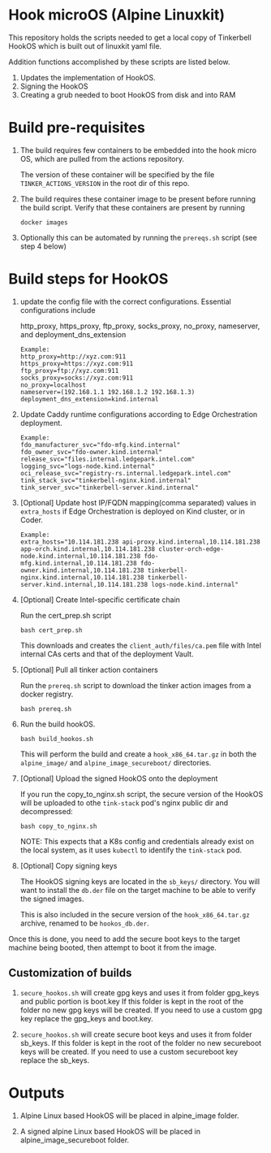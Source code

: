# Hook microOS (Alpine Linuxkit)

This repository holds the scripts needed to get a local copy of Tinkerbell
HookOS which is built out of linuxkit yaml file.

Addition functions accomplished by these scripts are listed below.

1. Updates the implementation of HookOS.
2. Signing the HookOS
3. Creating a grub needed to boot HookOS from disk and into RAM

# Build pre-requisites

1. The build requires few containers to be embedded into the hook micro OS,
   which are pulled from the actions repository.

   The version of these container will be specified by the file
   `TINKER_ACTIONS_VERSION` in the root dir of this repo.

2. The build requires these container image to be present before running the
   build script. Verify that these containers are present by running

       docker images

3. Optionally this can be automated by running the `prereqs.sh` script (see
   step 4 below)

# Build steps for HookOS

1. update the config file with the correct configurations.
   Essential configurations include

   http_proxy, https_proxy, ftp_proxy, socks_proxy, no_proxy, nameserver, and
   deployment_dns_extension

   ```
   Example:
   http_proxy=http://xyz.com:911
   https_proxy=https://xyz.com:911
   ftp_proxy=ftp://xyz.com:911
   socks_proxy=socks://xyz.com:911
   no_proxy=localhost
   nameserver=(192.168.1.1 192.168.1.2 192.168.1.3)
   deployment_dns_extension=kind.internal
   ```

2. Update Caddy runtime configurations according to Edge Orchestration deployment.

   ```
   Example:
   fdo_manufacturer_svc="fdo-mfg.kind.internal"
   fdo_owner_svc="fdo-owner.kind.internal"
   release_svc="files.internal.ledgepark.intel.com"
   logging_svc="logs-node.kind.internal"
   oci_release_svc="registry-rs.internal.ledgepark.intel.com"
   tink_stack_svc="tinkerbell-nginx.kind.internal"
   tink_server_svc="tinkerbell-server.kind.internal"
   ```

3. [Optional] Update host IP/FQDN mapping(comma separated) values in
   `extra_hosts` if Edge Orchestration is deployed on Kind cluster, or in Coder.

   ```
   Example:
   extra_hosts="10.114.181.238 api-proxy.kind.internal,10.114.181.238 app-orch.kind.internal,10.114.181.238 cluster-orch-edge-node.kind.internal,10.114.181.238 fdo-mfg.kind.internal,10.114.181.238 fdo-owner.kind.internal,10.114.181.238 tinkerbell-nginx.kind.internal,10.114.181.238 tinkerbell-server.kind.internal,10.114.181.238 logs-node.kind.internal"
   ```

4. [Optional] Create Intel-specific certificate chain

   Run the cert_prep.sh script

   ```
   bash cert_prep.sh
   ```

   This downloads and creates the `client_auth/files/ca.pem` file with
   Intel internal CAs certs and that of the deployment Vault.

5. [Optional] Pull all tinker action containers

   Run the `prereq.sh` script to download the tinker action images from a
   docker registry.

   ```
   bash prereq.sh
   ```

6. Run the build hookOS.

   ```
   bash build_hookos.sh
   ```

   This will perform the build and create a `hook_x86_64.tar.gz` in both
   the `alpine_image/` and `alpine_image_secureboot/` directories.


7. [Optional] Upload the signed HookOS onto the deployment

   If you run the copy_to_nginx.sh script, the secure version of the HookOS will
   be uploaded to othe `tink-stack` pod's nginx public dir and decompressed:

   ```
   bash copy_to_nginx.sh
   ```

   NOTE: This expects that a K8s config and credentials already exist on the
   local system, as it uses `kubectl` to identify the `tink-stack` pod.

8. [Optional] Copy signing keys

   The HookOS signing keys are located in the `sb_keys/` directory.  You will want
   to install the `db.der` file on the target machine to be able to verify the signed
   images.

   This is also included in the secure version of the `hook_x86_64.tar.gz` archive,
   renamed to be `hookos_db.der`.

Once this is done, you need to add the secure boot keys to the target machine
being booted, then attempt to boot it from the image.

## Customization of builds

1. `secure_hookos.sh` will create gpg keys and uses it from folder gpg_keys and
   public portion is boot.key If this folder is kept in the root of the folder
   no new gpg keys will be created.  If you need to use a custom gpg key
   replace the gpg_keys and boot.key.

2. `secure_hookos.sh` will create secure boot keys and uses it from folder
   sb_keys.  If this folder is kept in the root of the folder no new secureboot
   keys will be created.  If you need to use a custom secureboot key replace
   the sb_keys.

# Outputs

1. Alpine Linux based HookOS will be placed in alpine_image folder.

2. A signed alpine Linux based HookOS will be placed in alpine_image_secureboot folder.
